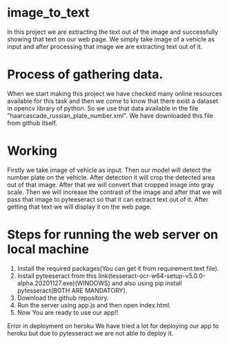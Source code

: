 # image_to_text
In this project we are extracting the text out of the image and successfully showing that text on our web page. We simply take image of a vehicle as input and after processing that image we are extracting text out of it.

# Process of gathering data.
When we start making this project we have checked many online resources available for this task and then we come to know  that there exist a dataset in opencv library of python.
So we use that data available in the file "haarcascade_russian_plate_number.xml". We have downloaded this file from github itself.

# Working
Firstly we take image of vehicle as input. Then our model will detect the number plate on the vehicle. After detection it will crop the detected area out of that image. After that we will convert that cropped image into gray scale. Then we will increase the contrast of the image and after that we will pass that image to pyteeseract so that it can extract text out of it. After getting that text we will display it on the web page.

# Steps for running the web server on local machine

1. Install the required packages(You can get it from requirement.text file).
2. Install pyteeseract from this link(tesseract-ocr-w64-setup-v5.0.0-alpha.20201127.exe)(WINDOWS) and also using pip install pytesseract(BOTH ARE MANDATORY).
3. Download the github repository.
4. Run the server using app.js and then open index.html.
5. Now You are ready to use our app!! 

Error in deployment on heroku
We have tried a lot for deploying our app to heroku but due to pytesseract we are not able to deploy it.
